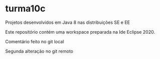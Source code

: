# turma10c
Projetos desenvolvidos em Java 8 nas distribuições SE e EE

Este repositório contém uma workspace preparada na Ide Eclipse 2020.

Comentário feito no git local

Segunda alteração no git remoto

